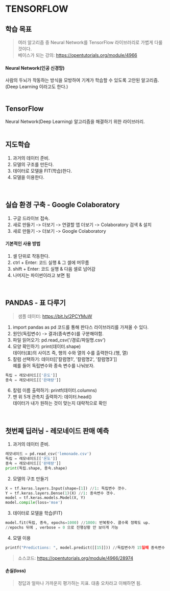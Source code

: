 # TENSORFLOW

## 학습 목표
>여러 알고리즘 중 Neural Network를 TensorFlow 라이브러리로 가볍게 다룰 것이다.<br/>
베이스가 되는 강의: https://opentutorials.org/module/4966<br/>

#### Neural Network(인공 신경망)
사람의 두뇌가 작동하는 방식을 모방하여 기계가 학습할 수 있도록 고안된 알고리즘. (Deep Learning 이라고도 한다.)<br/><br/>

## TensorFlow
Neural Network(Deep Learning) 알고리즘을 해결하기 위한 라이브러리.<br/>
<br/>

## 지도학습
1. 과거의 데이터 준비.
2. 모델의 구조를 만든다.
3. 데이터로 모델을 FIT(학습)한다.
4. 모델을 이용한다.
<br/>

## 실습 환경 구축 - Google Colaboratory
1. 구글 드라이브 접속.
2. 새로 만들기 -> 더보기 -> 연결할 앱 더보기 -> Colaboratory 검색 & 설치
3. 새로 만들기 -> 더보기 -> Google Colaboratory

#### 기본적인 사용 방법
1. 셀 단위로 작동한다.
2. ctrl + Enter: 코드 실행 & 그 셀에 머무름
3. shift + Enter: 코드 실행 & 다음 셀로 넘어감
4. 나머지는 파이썬이라고 보면 됨
<br/>

## PANDAS - 표 다루기
>샘플 데이터: https://bit.ly/2PCYMuW<br/>
1. import pandas as pd 코드를 통해 판다스 라이브러리를 가져올 수 있다.
2. 원인(독립변수) -> 결과(종속변수)를 구분해야함.
3. 파일 읽어오기: pd.read_csv('/경로/파일명.csv')
4. 모양 확인하기: print(데이터.shape)<br/>데이터(표)의 사이즈 즉, 행의 수와 열의 수를 출력한다.(행, 열)
5. 칼럼 선택하기: 데이터[['칼럼명1', '칼럼명2', '칼럼명3']]<br/>예를 들어 독립변수와 종속 변수를 나눠보자.<br/>
```py
독립 = 레모네이드[['온도']]
종속 = 레모네이드[['판매량']]
```
6. 칼럼 이름 출력하기: printf(데이터.columns)
7. 맨 위 5개 관측치 출력하기: 데이터.head()<br/>데이터가 내가 원하는 것이 맞는지 대략적으로 확인
<br/>

## 첫번째 딥러닝 - 레모네이드 판매 예측
1. 과거의 데이터 준비.<br/>
```py
레모네이드 = pd.read_csv('lemonade.csv')
독립 = 레모네이드[['온도']]
종속 = 레모네이드[['판매량']]
print(독립.shape, 종속.shape)
```
2. 모델의 구조 만들기<br/>
```py
X = tf.keras.layers.Input(shape=[1]) //1: 독립변수 갯수.
Y = tf.keras.layers.Dense(1)(X) //1: 종속변수 갯수.
model = tf.keras.models.Model(X, Y)
model.compile(loss='mse')
```
3. 데이터로 모델을 학습(FIT)<br/>
```py
model.fit(독립, 종속, epochs=1000) //1000: 반복횟수. 클수록 정확도 up.
//epochs 뒤에 , verbose = 0 으로 진행상황 안 보이게 가능
```
4. 모델 이용<br/>
```py
printf("Predictions: ", model.predict([[15]])) //독립변수가 15일때 종속변수 예측.
```
>소스코드: https://opentutorials.org/module/4966/28974

#### 손실(loss)
>정답과 얼마나 가까운지 평가하는 지표. 대충 오차라고 이해하면 됨.<br/>
